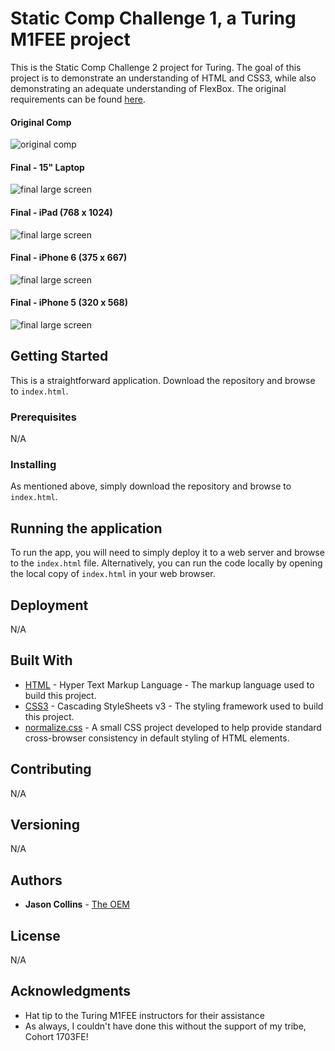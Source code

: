 # Static Comp Challenge 1, a Turing M1FEE project

This is the Static Comp Challenge 2 project for Turing. The goal of this project is to demonstrate an understanding of HTML and CSS3, while also demonstrating an adequate understanding of FlexBox. The original requirements can be found [here](http://frontend.turing.io/projects/m1-static-comp-2.html).

#### Original Comp
![original comp](images/screenshots/original.jpg)

#### Final - 15" Laptop
![final large screen](images/screenshots/laptop.png)

#### Final - iPad (768 x 1024)
![final large screen](images/screenshots/ipad.png)

#### Final - iPhone 6 (375 x 667)
![final large screen](images/screenshots/iphone_6.png)

#### Final - iPhone 5 (320 x 568)
![final large screen](images/screenshots/iphone_5.png)

## Getting Started

This is a straightforward application. Download the repository and browse to `index.html`.

### Prerequisites

N/A

### Installing

As mentioned above, simply download the repository and browse to `index.html`.

## Running the application

To run the app, you will need to simply deploy it to a web server and browse to the `index.html` file. Alternatively, you can run the code locally by opening the local copy of `index.html` in your web browser.

## Deployment

N/A

## Built With

* [HTML](https://developer.mozilla.org/en-US/docs/Web/HTML) - Hyper Text Markup Language - The markup language used to build this project.
* [CSS3](https://developer.mozilla.org/en-US/docs/Web/CSS/CSS3) - Cascading StyleSheets v3 - The styling framework used to build this project.
* [normalize.css](http://nicolasgallagher.com/about-normalize-css/) - A small CSS project developed to help provide standard cross-browser consistency in default styling of HTML elements.

## Contributing

N/A

## Versioning

N/A

## Authors

* **Jason Collins** - [The OEM](https://github.com/the-oem)

## License

N/A
<!-- This project is licensed under the MIT License - see the [LICENSE.md](LICENSE.md) file for details -->

## Acknowledgments

* Hat tip to the Turing M1FEE instructors for their assistance
* As always, I couldn't have done this without the support of my tribe, Cohort 1703FE!
